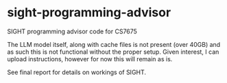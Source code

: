 # sight-programming-advisor
SIGHT programming advisor code for CS7675

The LLM model itself, along with cache files is not present (over 40GB) and as such this is not functional without the proper setup. Given interest, I can upload instructions, however for now this will remain as is. 

See final report for details on workings of SIGHT.
